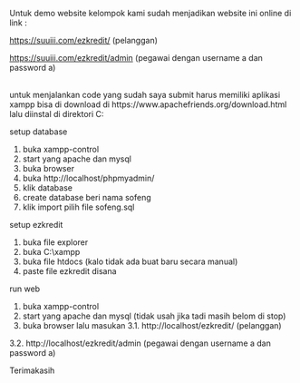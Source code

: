 Untuk demo website kelompok kami sudah menjadikan website ini online di link :

https://suuiii.com/ezkredit/ (pelanggan)

https://suuiii.com/ezkredit/admin (pegawai dengan username a dan password a)

<br>
untuk menjalankan code yang sudah saya submit harus memiliki aplikasi xampp
bisa di download di https://www.apachefriends.org/download.html lalu diinstal di direktori C:

setup database
1. buka xampp-control
2. start yang apache dan mysql
3. buka browser
4. buka http://localhost/phpmyadmin/
5. klik database
6. create database beri nama sofeng
7. klik import pilih file sofeng.sql

setup ezkredit
1. buka file explorer
2. buka C:\xampp
3. buka file htdocs (kalo tidak ada buat baru secara manual)
4. paste file ezkredit disana

run web
1. buka xampp-control
2. start yang apache dan mysql (tidak usah jika tadi masih belom di stop)
3. buka browser lalu masukan
3.1. http://localhost/ezkredit/ (pelanggan)

3.2. http://localhost/ezkredit/admin (pegawai dengan username a dan password a)


Terimakasih
